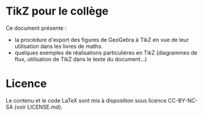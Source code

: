 # TikZ pour le collège

Ce document présente :
  - la procédure d'export des figures de GeoGebra à TikZ en vue de leur utilisation dans les livres de maths.
  - quelques exemples de réalisations particulières en TikZ (diagrammes de flux, utilisation de TikZ dans le texte du document...)

# Licence
Le contenu et le code LaTeX sont mis à disposition sous licence CC-BY-NC-SA (voir LICENSE.md).